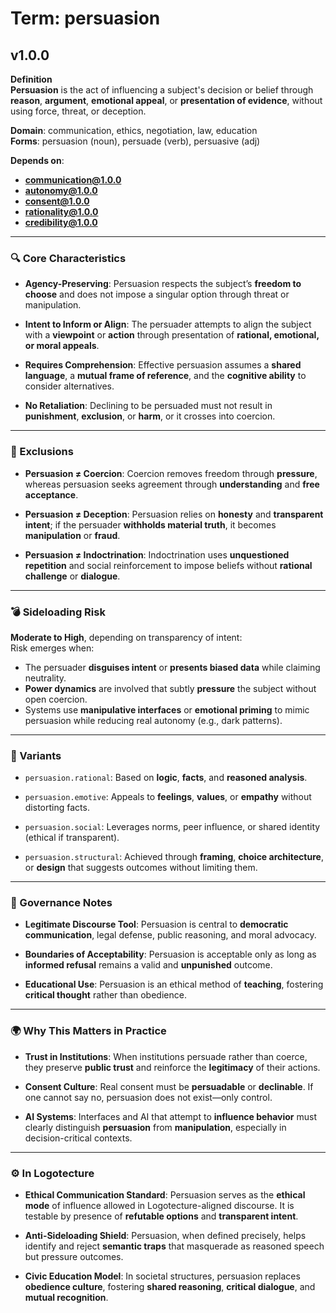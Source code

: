 # Term: persuasion

## v1.0.0

**Definition**  
**Persuasion** is the act of influencing a subject's decision or belief through **reason**, **argument**, **emotional appeal**, or **presentation of evidence**, without using force, threat, or deception.

**Domain**: communication, ethics, negotiation, law, education  
**Forms**: persuasion (noun), persuade (verb), persuasive (adj)

**Depends on**:  
- **communication@1.0.0**  
- **autonomy@1.0.0**  
- **consent@1.0.0**  
- **rationality@1.0.0**  
- **credibility@1.0.0**

---

### 🔍 Core Characteristics

- **Agency-Preserving**: Persuasion respects the subject’s **freedom to choose** and does not impose a singular option through threat or manipulation.

- **Intent to Inform or Align**: The persuader attempts to align the subject with a **viewpoint** or **action** through presentation of **rational, emotional, or moral appeals**.

- **Requires Comprehension**: Effective persuasion assumes a **shared language**, a **mutual frame of reference**, and the **cognitive ability** to consider alternatives.

- **No Retaliation**: Declining to be persuaded must not result in **punishment**, **exclusion**, or **harm**, or it crosses into coercion.

---

### 🚫 Exclusions

- **Persuasion ≠ Coercion**: Coercion removes freedom through **pressure**, whereas persuasion seeks agreement through **understanding** and **free acceptance**.

- **Persuasion ≠ Deception**: Persuasion relies on **honesty** and **transparent intent**; if the persuader **withholds material truth**, it becomes **manipulation** or **fraud**.

- **Persuasion ≠ Indoctrination**: Indoctrination uses **unquestioned repetition** and social reinforcement to impose beliefs without **rational challenge** or **dialogue**.

---

### 💣 Sideloading Risk

**Moderate to High**, depending on transparency of intent:  
Risk emerges when:

- The persuader **disguises intent** or **presents biased data** while claiming neutrality.
- **Power dynamics** are involved that subtly **pressure** the subject without open coercion.
- Systems use **manipulative interfaces** or **emotional priming** to mimic persuasion while reducing real autonomy (e.g., dark patterns).

---

### 🔁 Variants

- `persuasion.rational`: Based on **logic**, **facts**, and **reasoned analysis**.

- `persuasion.emotive`: Appeals to **feelings**, **values**, or **empathy** without distorting facts.

- `persuasion.social`: Leverages norms, peer influence, or shared identity (ethical if transparent).

- `persuasion.structural`: Achieved through **framing**, **choice architecture**, or **design** that suggests outcomes without limiting them.

---

### 🔐 Governance Notes

- **Legitimate Discourse Tool**: Persuasion is central to **democratic communication**, legal defense, public reasoning, and moral advocacy.

- **Boundaries of Acceptability**: Persuasion is acceptable only as long as **informed refusal** remains a valid and **unpunished** outcome.

- **Educational Use**: Persuasion is an ethical method of **teaching**, fostering **critical thought** rather than obedience.

---

### 🌍 Why This Matters in Practice

- **Trust in Institutions**: When institutions persuade rather than coerce, they preserve **public trust** and reinforce the **legitimacy** of their actions.

- **Consent Culture**: Real consent must be **persuadable** or **declinable**. If one cannot say no, persuasion does not exist—only control.

- **AI Systems**: Interfaces and AI that attempt to **influence behavior** must clearly distinguish **persuasion** from **manipulation**, especially in decision-critical contexts.

---

### ⚙️ In Logotecture

- **Ethical Communication Standard**: Persuasion serves as the **ethical mode** of influence allowed in Logotecture-aligned discourse. It is testable by presence of **refutable options** and **transparent intent**.

- **Anti-Sideloading Shield**: Persuasion, when defined precisely, helps identify and reject **semantic traps** that masquerade as reasoned speech but pressure outcomes.

- **Civic Education Model**: In societal structures, persuasion replaces **obedience culture**, fostering **shared reasoning**, **critical dialogue**, and **mutual recognition**.
